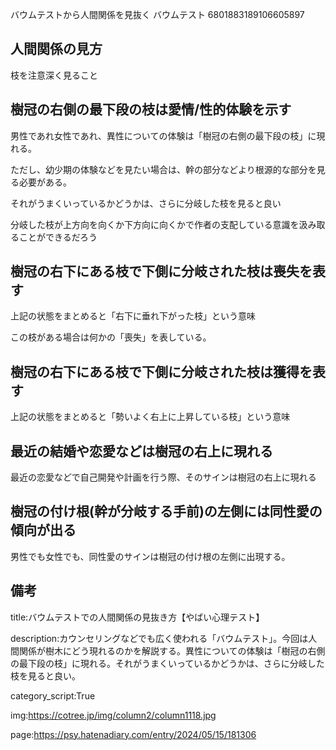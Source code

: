 バウムテストから人間関係を見抜く
バウムテスト
6801883189106605897







## 人間関係の見方





枝を注意深く見ること











## 樹冠の右側の最下段の枝は愛情/性的体験を示す



男性であれ女性であれ、異性についての体験は「樹冠の右側の最下段の枝」に現れる。



ただし、幼少期の体験などを見たい場合は、幹の部分などより根源的な部分を見る必要がある。



それがうまくいっているかどうかは、さらに分岐した枝を見ると良い



分岐した枝が上方向を向くか下方向に向くかで作者の支配している意識を汲み取ることができるだろう





## 樹冠の右下にある枝で下側に分岐された枝は喪失を表す



上記の状態をまとめると「右下に垂れ下がった枝」という意味



この枝がある場合は何かの「喪失」を表している。





## 樹冠の右下にある枝で下側に分岐された枝は獲得を表す



上記の状態をまとめると「勢いよく右上に上昇している枝」という意味















## 最近の結婚や恋愛などは樹冠の右上に現れる



最近の恋愛などで自己開発や計画を行う際、そのサインは樹冠の右上に現れる









## 樹冠の付け根(幹が分岐する手前)の左側には同性愛の傾向が出る



男性でも女性でも、同性愛のサインは樹冠の付け根の左側に出現する。









## 備考



title:バウムテストでの人間関係の見抜き方【やばい心理テスト】



description:カウンセリングなどでも広く使われる「バウムテスト」。今回は人間関係が樹木にどう現れるのかを解説する。異性についての体験は「樹冠の右側の最下段の枝」に現れる。それがうまくいっているかどうかは、さらに分岐した枝を見ると良い。



category_script:True



img:https://cotree.jp/img/column2/column1118.jpg



page:https://psy.hatenadiary.com/entry/2024/05/15/181306
